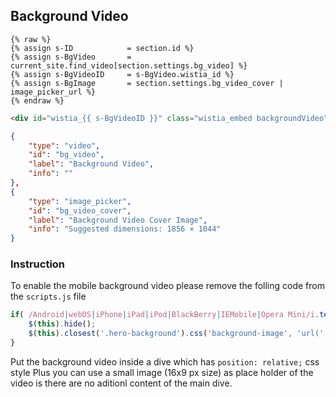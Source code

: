 ## Background Video


```liquid
{% raw %}
{% assign s-ID            = section.id %}
{% assign s-BgVideo       = current_site.find_video[section.settings.bg_video] %}
{% assign s-BgVideoID     = s-BgVideo.wistia_id %}
{% assign s-BgImage       = section.settings.bg_video_cover | image_picker_url %}
{% endraw %}
```

```html
<div id="wistia_{{ s-BgVideoID }}" class="wistia_embed backgroundVideo" data-src="{{ s-BgVideoID }}" data-img="{{ s-BgImage }}"></div>
```

```json
{
	"type": "video",
	"id": "bg_video",
	"label": "Background Video",
	"info": ""
},
{
	"type": "image_picker",
	"id": "bg_video_cover",
	"label": "Background Video Cover Image",
	"info": "Suggested dimensions: 1856 × 1044"
}
```


### Instruction
To enable the mobile background video please remove the folling code from the `scripts.js` file

```javascript
if( /Android|webOS|iPhone|iPad|iPod|BlackBerry|IEMobile|Opera Mini/i.test(navigator.userAgent) ) {
	$(this).hide();
	$(this).closest('.hero-background').css('background-image', 'url(' + bgImg + ')');;
}
```

Put the background video inside a dive which has `position: relative;` css style
Plus you can use a small image (16x9 px size) as place holder of the video is there are no aditionl content of the main dive.